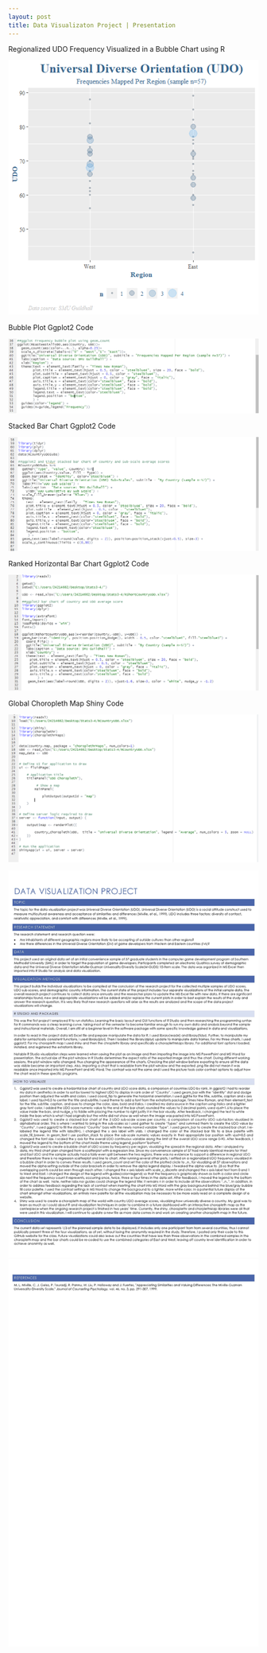 ```yaml
---
layout: post
title: Data Visualizaton Project | Presentation
---
```

Regionalized UDO Frequency Visualized in a Bubble Chart using R

![BubblePlotGraphDataViz](/images/BubblePlotGraphDataViz.png)


Bubble Plot Ggplot2 Code

![BubbleplotcodeDataViz](/images/BubbleplotcodeDataViz.PNG)


Stacked Bar Chart Ggplot2 Code

![StackedbarcodeDataViz](/images/StackedbarcodeDataViz.PNG)


Ranked Horizontal Bar Chart Ggplot2 Code

![HorizontalBarChartDataVizCode](/images/HorizontalBarChartDataVizCode.PNG)


Global Choropleth Map Shiny Code

![chorplethcode](/images/chorplethcode.PNG)


![PostDataVizReport_Page_1](/images/PostDataVizReport_Page_1.jpg)
![PostDataVizReport_Page_2](/images/PostDataVizReport_Page_2.jpg)


